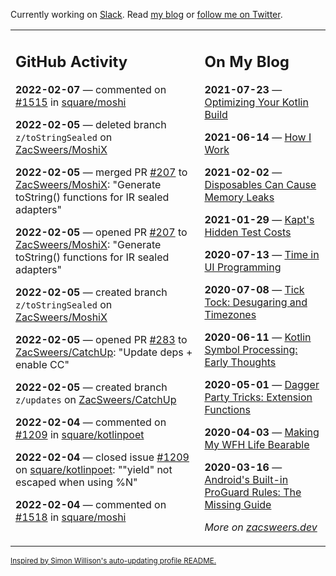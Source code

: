 Currently working on [Slack](https://slack.com/). Read [my blog](https://zacsweers.dev/) or [follow me on Twitter](https://twitter.com/ZacSweers).

<table><tr><td valign="top" width="60%">

## GitHub Activity
<!-- githubActivity starts -->
**2022-02-07** — commented on [#1515](https://github.com/square/moshi/issues/1515#issuecomment-1031621493) in [square/moshi](https://github.com/square/moshi)

**2022-02-05** — deleted branch `z/toStringSealed` on [ZacSweers/MoshiX](https://github.com/ZacSweers/MoshiX)

**2022-02-05** — merged PR [#207](https://github.com/ZacSweers/MoshiX/pull/207) to [ZacSweers/MoshiX](https://github.com/ZacSweers/MoshiX): "Generate toString() functions for IR sealed adapters"

**2022-02-05** — opened PR [#207](https://github.com/ZacSweers/MoshiX/pull/207) to [ZacSweers/MoshiX](https://github.com/ZacSweers/MoshiX): "Generate toString() functions for IR sealed adapters"

**2022-02-05** — created branch `z/toStringSealed` on [ZacSweers/MoshiX](https://github.com/ZacSweers/MoshiX)

**2022-02-05** — opened PR [#283](https://github.com/ZacSweers/CatchUp/pull/283) to [ZacSweers/CatchUp](https://github.com/ZacSweers/CatchUp): "Update deps + enable CC"

**2022-02-05** — created branch `z/updates` on [ZacSweers/CatchUp](https://github.com/ZacSweers/CatchUp)

**2022-02-04** — commented on [#1209](https://github.com/square/kotlinpoet/issues/1209#issuecomment-1029700780) in [square/kotlinpoet](https://github.com/square/kotlinpoet)

**2022-02-04** — closed issue [#1209](https://github.com/square/kotlinpoet/issues/1209) on [square/kotlinpoet](https://github.com/square/kotlinpoet): ""yield" not escaped when using %N"

**2022-02-04** — commented on [#1518](https://github.com/square/moshi/issues/1518#issuecomment-1029700508) in [square/moshi](https://github.com/square/moshi)
<!-- githubActivity ends -->
</td><td valign="top" width="40%">

## On My Blog
<!-- blog starts -->
**2021-07-23** — [Optimizing Your Kotlin Build](https://www.zacsweers.dev/optimizing-your-kotlin-build/)

**2021-06-14** — [How I Work](https://www.zacsweers.dev/how-i-work/)

**2021-02-02** — [Disposables Can Cause Memory Leaks](https://www.zacsweers.dev/disposables-can-cause-memory-leaks/)

**2021-01-29** — [Kapt's Hidden Test Costs](https://www.zacsweers.dev/kapts-hidden-test-costs/)

**2020-07-13** — [Time in UI Programming](https://www.zacsweers.dev/time-in-ui/)

**2020-07-08** — [Tick Tock: Desugaring and Timezones](https://www.zacsweers.dev/ticktock-desugaring-timezones/)

**2020-06-11** — [Kotlin Symbol Processing: Early Thoughts](https://www.zacsweers.dev/kotlin-symbol-processor-early-thoughts/)

**2020-05-01** — [Dagger Party Tricks: Extension Functions](https://www.zacsweers.dev/dagger-party-tricks-extension-functions/)

**2020-04-03** — [Making My WFH Life Bearable](https://www.zacsweers.dev/making-wfh-life-bearable/)

**2020-03-16** — [Android's Built-in ProGuard Rules: The Missing Guide](https://www.zacsweers.dev/android-proguard-rules/)
<!-- blog ends -->
_More on [zacsweers.dev](https://zacsweers.dev/)_
</td></tr></table>

<sub><a href="https://simonwillison.net/2020/Jul/10/self-updating-profile-readme/">Inspired by Simon Willison's auto-updating profile README.</a></sub>
